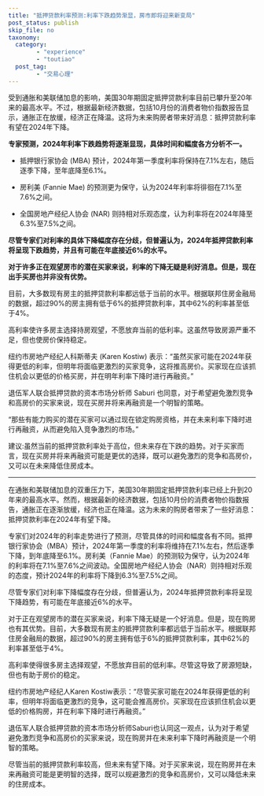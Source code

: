 ```yaml
---
title: "抵押贷款利率预测:利率下跌趋势渐显，房市即将迎来新变局"
post_status: publish
skip_file: no
taxonomy:
  category:
        - "experience"
        - "toutiao"
  post_tag:
        - "交易心理"
---
```


受到通胀和美联储加息的影响，美国30年期固定抵押贷款利率目前已攀升至20年来的最高水平。不过，根据最新经济数据，包括10月份的消费者物价指数报告显示，通胀正在放缓，经济正在降温。这将为未来购房者带来好消息：抵押贷款利率有望在2024年下降。

**专家预测，2024年利率下跌趋势将逐渐显现，具体时间和幅度各方分析不一。**

- 抵押银行家协会 (MBA) 预计，2024年第一季度利率将保持在7.1%左右，随后逐季下降，至年底降至6.1%。
    
- 房利美 (Fannie Mae) 的预测更为保守，认为2024年利率将徘徊在7.1%至7.6%之间。
    
- 全国房地产经纪人协会 (NAR) 则持相对乐观态度，认为利率将在2024年降至6.3%至7.5%之间。
    

**尽管专家们对利率的具体下降幅度存在分歧，但普遍认为，2024年抵押贷款利率将呈现下跌趋势，并且有可能在年底接近6%的水平。**

**对于许多正在观望房市的潜在买家来说，利率的下降无疑是利好消息。但是，现在出手买房也并非没有优势。**

目前，大多数现有房主的抵押贷款利率都远低于当前的水平。根据联邦住房金融局的数据，超过90%的房主拥有低于6%的抵押贷款利率，其中62%的利率甚至低于4%。

高利率使许多房主选择持房观望，不愿放弃当前的低利率。这虽然导致房源严重不足，但也使房价保持稳定。

纽约市房地产经纪人科斯蒂夫 (Karen Kostiw) 表示：“虽然买家可能在2024年获得更低的利率，但明年将面临更激烈的买家竞争，这将推高房价。买家现在应该抓住机会以更低的价格买房，并在明年利率下降时进行再融资。”

退伍军人联合抵押贷款的资本市场分析师 Saburi 也同意，对于希望避免激烈竞争和高房价的买家来说，现在买房并将来再融资是一个明智的策略。

“那些有能力购买的潜在买家可以通过现在锁定购房资格，并在未来利率下降时进行再融资，从而避免陷入竞争激烈的市场。”

建议:虽然当前的抵押贷款利率处于高位，但未来存在下跌的趋势。对于买家而言，现在买房并将来再融资可能是更优的选择，既可以避免激烈的竞争和高房价，又可以在未来降低住房成本。

* * *

在通胀和美联储加息的双重压力下，美国30年期固定抵押贷款利率已经上升到20年来的最高水平。然而，根据最新的经济数据，包括10月份的消费者物价指数报告，通胀正在逐渐放缓，经济也正在降温。这为未来的购房者带来了一些好消息：抵押贷款利率在2024年有望下降。

专家们对2024年的利率走势进行了预测，尽管具体的时间和幅度各有不同。抵押银行家协会（MBA）预计，2024年第一季度的利率将维持在7.1%左右，然后逐季下降，到年底降至6.1%。房利美（Fannie Mae）的预测较为保守，认为2024年的利率将在7.1%至7.6%之间波动。全国房地产经纪人协会（NAR）则持相对乐观的态度，预计2024年的利率将下降到6.3%至7.5%之间。

尽管专家们对利率下降幅度存在分歧，但普遍认为，2024年抵押贷款利率将呈现下降趋势，有可能在年底接近6%的水平。

对于正在观望房市的潜在买家来说，利率下降无疑是一个好消息。但是，现在购房也有其优势。目前，大多数现有房主的抵押贷款利率都远低于当前水平。根据联邦住房金融局的数据，超过90%的房主拥有低于6%的抵押贷款利率，其中62%的利率甚至低于4%。

高利率使得很多房主选择观望，不愿放弃目前的低利率。尽管这导致了房源短缺，但也有助于房价的稳定。

纽约市房地产经纪人Karen Kostiw表示：“尽管买家可能在2024年获得更低的利率，但明年将面临更激烈的竞争，这可能会推高房价。买家现在应该抓住机会以更低的价格购房，并在利率下降时进行再融资。”

退伍军人联合抵押贷款的资本市场分析师Saburi也认同这一观点，认为对于希望避免激烈竞争和高房价的买家来说，现在购房并在未来利率下降时再融资是一个明智的策略。

尽管当前的抵押贷款利率较高，但未来有望下降。对于买家来说，现在购房并在未来再融资可能是更明智的选择，既可以规避激烈的竞争和高房价，又可以降低未来的住房成本。
